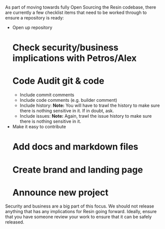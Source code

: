 As part of moving towards fully Open Sourcing the Resin codebase, there are currently a few checklist items that need to be worked through to ensure a repository is ready:

* Open up repository
  # Check security/business implications with Petros/Alex
  # Code Audit git & code
    * Include commit comments
    * Include code comments (e.g. builder comment)
    * Include history: **Note:** You will have to trawl the history to make sure there is nothing sensitive in it. If in doubt, ask.
    * Include issues: **Note:** Again, trawl the issue history to make sure there is nothing sensitive in it.
* Make it easy to contribute
  # Add docs and markdown files
  # Create brand and landing page
  # Announce new project

Security and business are a big part of this focus. We should not release anything that has any implications for Resin going forward. Ideally, ensure that you have someone review your work to ensure that it can be safely released.